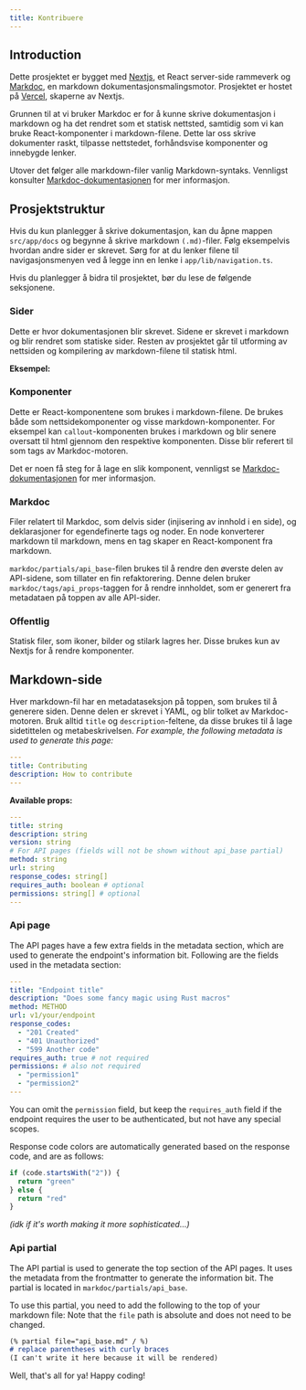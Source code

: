 ```yaml
---
title: Kontribuere
---
```


## Introduction

Dette prosjektet er bygget med [Nextjs](https://nextjs.org/), et React server-side rammeverk og
[Markdoc](https://markdoc.dev/), en markdown dokumentasjonsmalingsmotor.
Prosjektet er hostet på [Vercel](https://vercel.com/), skaperne av Nextjs.

Grunnen til at vi bruker Markdoc er for å kunne skrive dokumentasjon i markdown og ha det
rendret som et statisk nettsted, samtidig som vi kan bruke React-komponenter i markdown-filene.
Dette lar oss skrive dokumenter raskt, tilpasse nettstedet, forhåndsvise komponenter og 
innebygde lenker.

Utover det følger alle markdown-filer vanlig Markdown-syntaks. Vennligst konsulter
[Markdoc-dokumentasjonen](https://markdoc.dev/docs) for mer informasjon.

## Prosjektstruktur

Hvis du kun planlegger å skrive dokumentasjon, kan du åpne mappen `src/app/docs` og
begynne å skrive markdown `(.md)`-filer. Følg eksempelvis hvordan andre sider er skrevet. Sørg for 
at du lenker filene til navigasjonsmenyen ved å legge inn en lenke i `app/lib/navigation.ts`.

Hvis du planlegger å bidra til prosjektet, bør du lese de følgende seksjonene.

### Sider
Dette er hvor dokumentasjonen blir skrevet. Sidene er skrevet i markdown og blir rendret
som statiske sider. Resten av prosjektet går til utforming av nettsiden og kompilering av 
markdown-filene til statisk html.

**Eksempel:**

### Komponenter
Dette er React-komponentene som brukes i markdown-filene. De brukes både som nettsidekomponenter og visse markdown-komponenter. For eksempel kan `callout`-komponenten brukes i markdown og blir senere oversatt til html gjennom den respektive komponenten. Disse blir referert til som tags av Markdoc-motoren.

Det er noen få steg for å lage en slik komponent, vennligst se [Markdoc-dokumentasjonen](https://markdoc.dev/docs/tags) for mer informasjon.

### Markdoc
Filer relatert til Markdoc, som delvis sider (injisering av innhold i en side), og
deklarasjoner for egendefinerte tags og noder. En node konverterer markdown til markdown, mens en tag
skaper en React-komponent fra markdown.

`markdoc/partials/api_base`-filen brukes til å rendre den øverste delen av API-sidene, som
tillater en fin refaktorering. Denne delen bruker `markdoc/tags/api_props`-taggen for å rendre innholdet, som er generert fra metadataen på toppen av alle API-sider.

### Offentlig
Statisk filer, som ikoner, bilder og stilark lagres her. Disse brukes kun av
Nextjs for å rendre komponenter.

## Markdown-side
Hver markdown-fil har en metadataseksjon på toppen, som brukes til å generere siden. Denne
delen er skrevet i YAML, og blir tolket av Markdoc-motoren. Bruk alltid `title` og
`description`-feltene, da disse brukes til å lage sidetittelen og metabeskrivelsen.
*For example, the following metadata is used to generate this page:*

```yaml
---
title: Contributing
description: How to contribute
---
```

**Available props:**
```yaml
---
title: string
description: string
version: string
# For API pages (fields will not be shown without api_base partial)
method: string
url: string
response_codes: string[]
requires_auth: boolean # optional
permissions: string[] # optional
---
```

### Api page
The API pages have a few extra fields in the metadata section, which are used to generate the
endpoint's information bit. Following are the fields used in the metadata section:

```yaml
---
title: "Endpoint title"
description: "Does some fancy magic using Rust macros"
method: METHOD
url: v1/your/endpoint
response_codes:
  - "201 Created"
  - "401 Unauthorized"
  - "599 Another code"
requires_auth: true # not required
permissions: # also not required
  - "permission1"
  - "permission2"
---
```
You can omit the `permission` field, but keep the `requires_auth` field if the endpoint requires
the user to be authenticated, but not have any special scopes.

Response code colors are automatically generated based on the response code, and are as follows:

```javascript
if (code.startsWith("2")) {
  return "green"
} else {
  return "red"
} 
```
*(idk if it's worth making it more sophisticated...)*

### Api partial

The API partial is used to generate the top section of the API pages. It uses the metadata from
the frontmatter to generate the information bit. The partial is located in `markdoc/partials/api_base`.

To use this partial, you need to add the following to the top of your markdown file:
Note that the `file` path is absolute and does not need to be changed.

```markdown
(% partial file="api_base.md" / %)
# replace parentheses with curly braces
(I can't write it here because it will be rendered)
```

Well, that's all for ya! Happy coding!

